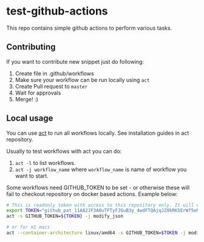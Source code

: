 # test-github-actions

This repo contains simple github actions to perform various tasks.

## Contributing

If you want to contribute new snippet just do following:

1. Create file in .github/workflows
2. Make sure your workflow can be run locally using `act`
3. Create Pull request to `master`
4. Wait for approvals
5. Merge! :)

## Local usage

You can use [act](https://github.com/nektos/act) to run all workflows locally. See installation guides in act repository.


Usually to test workflows with act you can do:

1. `act -l` to list workflows.
2. `act -j workflow_name` where `workflow_name` is name of workflow you want to start.

Some workflows need GITHUB_TOKEN to be set - or otherwise these will fail to checkout repository on docker based actions. Example below:

```bash
# This is readonly token with access to this repository only. It will calm down act workflows that need GITHUB_TOKEN variable.
export TOKEN="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"
act -s GITHUB_TOKEN=${TOKEN} -j modify_json

# or for m1 macs
act --container-architecture linux/amd64 -s GITHUB_TOKEN=$TOKEN -j modify_json
```
